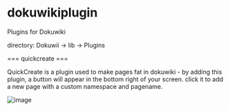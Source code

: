 # dokuwikiplugin
Plugins for Dokuwiki

directory:
Dokuwii -> lib -> Plugins

=== quickcreate ===

QuickCreate is a plugin used to make pages fat in dokuwiki - by adding this plugin, a button will appear in the bottom right of your screen. click it to add a new page with a custom namespace and pagename.

![image](https://github.com/user-attachments/assets/7abb3f46-4c71-4149-a83a-b4eaf35ef6c2)
